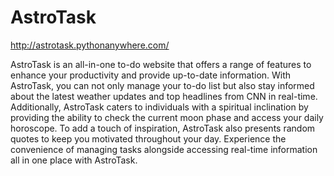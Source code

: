 # AstroTask

http://astrotask.pythonanywhere.com/

AstroTask is an all-in-one to-do website that offers a range of features to enhance your productivity and provide up-to-date information. With AstroTask, you can not only manage your to-do list but also stay informed about the latest weather updates and top headlines from CNN in real-time. Additionally, AstroTask caters to individuals with a spiritual inclination by providing the ability to check the current moon phase and access your daily horoscope. To add a touch of inspiration, AstroTask also presents random quotes to keep you motivated throughout your day. Experience the convenience of managing tasks alongside accessing real-time information all in one place with AstroTask.
